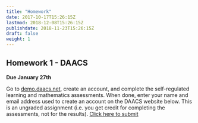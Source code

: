 ```yaml
---
title: "Homework"
date: 2017-10-17T15:26:15Z
lastmod: 2018-12-08T15:26:15Z
publishdate: 2018-11-23T15:26:15Z
draft: false
weight: 1
---
```



## Homework 1 - DAACS

**Due January 27th**

Go to [demo.daacs.net](https://demo.daacs.net), create an account, and complete the self-regulated learning and mathematics assessments. When done, enter your name and email address used to create an account on the DAACS website below. This is an ungraded assignment (i.e. you get credit for completing the assessments, not for the results). [Click here to submit](https://forms.gle/ts3GFQbFYJny1Lbp8)

